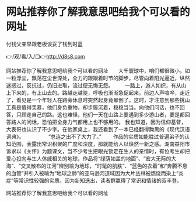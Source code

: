 # 网站推荐你了解我意思吧给我个可以看的网址
付钱父亲早跟老板谈妥了钱到时蓝

👉/观/看/入/口👉http://d8s8.com

网站推荐你了解我意思吧给我个可以看的网址　　大千寰球中，咱们都很微小，如一粒浮尘，飘荡在尘世深处，全力的跟跟着时节的脚步，尽管向着阳光逼近，纵然迷惑过，反抗过，仍旧进取，流过便无悔无怨。
　　一路上，游人如织，有从山上下来的，有上山去的。路越走越陡，呼吸也渐渐急促起来。前边人声喧哗，走近了，看见是一个年轻人在路旁休息时突然起身竟晕倒了。这时，才注意到那些挑山工真是值得羡慕，他们身负重物，却步履沉着，稳稳当当。向他们问话，也不回答，只顾走自己的路。这也难怪，他们一天在山路上要遇到多少游山者，要是都回答路人的问话，恐怕把全身力气都用上也不够用的。
我也知道，因为信仰基督，大表哥也认识了不少字。在他家桌上，我还看到了一本已经翻得黝黑的《现代汉语词典》。　　　
　　“总连之出不了大力了。”
　　作品的实质如能胜过普遍弟子的认知范围，表露出常识积聚的广度和深度，那就能给人以焕然一新之感。湖南益阳市诉求以《关怀》为题课文，当不少考生把眼光锁定在生人的亲情时，有位考生却把爱心投向与生人休戚相关的地球，作品将“绿荫如盖的地面”、“宏大无际的大海”、“交叉散布的江河”辨别喻为地球，“时髦的肌肤”、“蓝色的衣着”和“奔腾不息的血管”并引入被喻为“地球之肺”的亚马逊河道域因为大片丛林被燃烧而染上“炎症”等常识性较强的实质。因为新知迭出，读者群赢得了常识和情绪的双丰登。

网站推荐你了解我意思吧给我个可以看的网址
